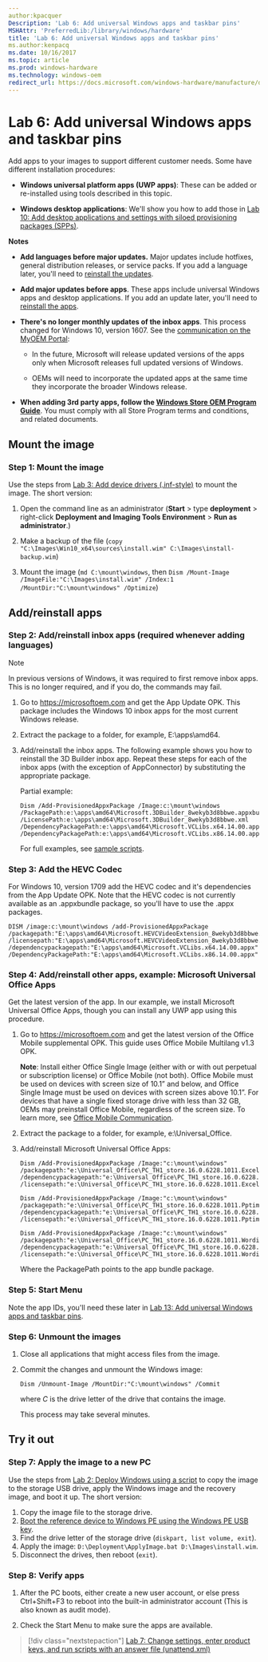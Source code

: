 ```yaml
---
author:kpacquer
Description: 'Lab 6: Add universal Windows apps and taskbar pins'
MSHAttr: 'PreferredLib:/library/windows/hardware'
title: 'Lab 6: Add universal Windows apps and taskbar pins'
ms.author:kenpacq
ms.date: 10/16/2017
ms.topic: article
ms.prod: windows-hardware
ms.technology: windows-oem
redirect_url: https://docs.microsoft.com/windows-hardware/manufacture/desktop/preinstall-apps-using-dism
---
```


# <span id="Add_apps"></span>Lab 6: Add universal Windows apps and taskbar pins

Add apps to your images to support different customer needs. Some have different installation procedures:

-  **Windows universal platform apps (UWP apps)**: These can be added or re-installed using tools described in this topic.

-  **Windows desktop applications**: We'll show you how to add those in [Lab 10: Add desktop applications and settings with siloed provisioning packages (SPPs)](add-desktop-apps-with-spps-sxs.md).

**Notes** 

- **Add languages before major updates.** Major updates include hotfixes, general distribution releases, or service packs. If you add a language later, you'll need to [reinstall the updates](servicing-the-image-with-windows-updates-sxs.md).

- **Add major updates before apps**. These apps include universal Windows apps and desktop applications. If you add an update later, you'll need to  [reinstall the apps](add-universal-apps-sxs.md).

- **There's no longer monthly updates of the inbox apps**. This process changed for Windows 10, version 1607. See the [communication on the MyOEM Portal](https://myoem.microsoft.com/oem/myoem/en/programs/mktg/mda/Pages/COMM-MDAinboxApUpdtRlsPrcssChng.aspx):

  - In the future, Microsoft will release updated versions of the apps only when Microsoft releases full updated versions of Windows.

  - OEMs will need to incorporate the updated apps at the same time they incorporate the broader Windows release.

- **When adding 3rd party apps, follow the [Windows Store OEM Program Guide](https://myoem.microsoft.com/oem/myoem/en/topics/Licensing/roylicres/ost2016/Pages/DP-WindowsStoreOEMProgramGuide2016FinalCL.aspx)**. You must comply with all Store Program terms and conditions, and related documents. 

## <span id="Mount_the_image"></span>Mount the image

### Step 1: Mount the image

Use the steps from [Lab 3: Add device drivers (.inf-style)](add-device-drivers.md) to mount the image. The short version:

1.  Open the command line as an administrator (**Start** > type **deployment** > right-click **Deployment and Imaging Tools Environment** > **Run as administrator**.)

2.  Make a backup of the file (`copy "C:\Images\Win10_x64\sources\install.wim" C:\Images\install-backup.wim`)

3.  Mount the image (`md C:\mount\windows`, then `Dism /Mount-Image /ImageFile:"C:\Images\install.wim" /Index:1 /MountDir:"C:\mount\windows" /Optimize`)


## <span id="Add_or_reinstall_apps"></span>Add/reinstall apps
	
### Step 2: Add/reinstall inbox apps (required whenever adding languages)

> [!Note]
> In previous versions of Windows, it was required to first remove inbox apps. This is no longer required, and if you do, the commands may fail.

1.  Go to <https://microsoftoem.com> and get the App Update OPK. This package includes the Windows 10 inbox apps for the most current Windows release. 

2.  Extract the package to a folder, for example, E:\apps\amd64.

3.  Add/reinstall the inbox apps. The following example shows you how to reinstall the 3D Builder inbox app. Repeat these steps for each of the inbox apps (with the exception of AppConnector) by substituting the appropriate package.

    Partial example: 

    ```
    Dism /Add-ProvisionedAppxPackage /Image:c:\mount\windows /PackagePath:e:\apps\amd64\Microsoft.3DBuilder_8wekyb3d8bbwe.appxbundle /LicensePath:e:\apps\amd64\Microsoft.3DBuilder_8wekyb3d8bbwe.xml /DependencyPackagePath:e:\apps\amd64\Microsoft.VCLibs.x64.14.00.appx /DependencyPackagePath:e:\apps\amd64\Microsoft.VCLibs.x86.14.00.appx
    ```

    For full examples, see [sample scripts](windows-deployment-sample-scripts-sxs.md#Reinstall_Windows_inbox_apps).

### Step 3: Add the HEVC Codec

For Windows 10, version 1709 add the HEVC codec and it's dependencies from the App Update OPK. Note that the HEVC codec is not currently available as an .appxbundle package, so you'll have to use the .appx packages.

```
DISM /image:c:\mount\windows /add-ProvisionedAppxPackage /packagepath:"E:\apps\amd64\Microsoft.HEVCVideoExtension_8wekyb3d8bbwe.x64.appx" /licensepath:"E:\apps\amd64\Microsoft.HEVCVideoExtension_8wekyb3d8bbwe.x64.xml" /dependencypackagepath:"E:\apps\amd64\Microsoft.VCLibs.x64.14.00.appx" /DependencyPackagePath:"E:\apps\amd64\Microsoft.VCLibs.x86.14.00.appx"
```

### Step 4: Add/reinstall other apps, example: Microsoft Universal Office Apps

Get the latest version of the app. In our example, we install Microsoft Universal Office Apps, though you can install any UWP app using this procedure. 

1.  Go to <https://microsoftoem.com> and get the latest version of the Office Mobile supplemental OPK. This guide uses  Office Mobile Multilang v1.3 OPK. 

    **Note**: Install either Office Single Image (either with or with out perpetual or subscription license) or Office Mobile (not both). Office Mobile must be used on devices with screen size of 10.1” and below, and Office Single Image must be used on devices with screen sizes above 10.1”. For devices that have a single fixed storage drive with less than 32 GB, OEMs may preinstall Office Mobile, regardless of the screen size. To learn more, see [Office Mobile Communication](https://myoem.microsoft.com/oem/myoem/en/product/office/Pages/COMM-OfficeUnvrslAppsOPKRlsTmng.aspx).

2.  Extract the package to a folder, for example, e:\Universal_Office.

3.  Add/reinstall Microsoft Universal Office Apps:

    ```
    Dism /Add-ProvisionedAppxPackage /Image:"c:\mount\windows" /packagepath:"e:\Universal_Office\PC_TH1_store.16.0.6228.1011.Excelim.appxbundle_Windows10_PreinstallKit\1b0569bd5fbd41d6bf0669beb013073c.appxbundle" /dependencypackagepath:"e:\Universal_Office\PC_TH1_store.16.0.6228.1011.Excelim.appxbundle_Windows10_PreinstallKit\Microsoft.VCLibs.140.00_14.0.22929.0_x86__8wekyb3d8bbwe.appx" /licensepath:"e:\Universal_Office\PC_TH1_store.16.0.6228.1011.Excelim.appxbundle_Windows10_PreinstallKit\1b0569bd5fbd41d6bf0669beb013073c_License1.xml"

    Dism /Add-ProvisionedAppxPackage /Image:"c:\mount\windows"  /packagepath:"e:\Universal_Office\PC_TH1_store.16.0.6228.1011.Pptim.appxbundle_Windows10_PreinstallKit\7f255062294a415a974b4958961df056.appxbundle" /dependencypackagepath:"e:\Universal_Office\PC_TH1_store.16.0.6228.1011.Pptim.appxbundle_Windows10_PreinstallKit\Microsoft.VCLibs.140.00_14.0.22929.0_x86__8wekyb3d8bbwe.appx" /licensepath:"e:\Universal_Office\PC_TH1_store.16.0.6228.1011.Pptim.appxbundle_Windows10_PreinstallKit\7f255062294a415a974b4958961df056_License1.xml"

    Dism /Add-ProvisionedAppxPackage /Image:"c:\mount\windows" /packagepath:"e:\Universal_Office\PC_TH1_store.16.0.6228.1011.Wordim.appxbundle_Windows10_PreinstallKit\532f710ca9d34f0aae6af4abe0af0592.appxbundle" /dependencypackagepath:"e:\Universal_Office\PC_TH1_store.16.0.6228.1011.Wordim.appxbundle_Windows10_PreinstallKit\Microsoft.VCLibs.140.00_14.0.22929.0_x86__8wekyb3d8bbwe.appx" /licensepath:"e:\Universal_Office\PC_TH1_store.16.0.6228.1011.Wordim.appxbundle_Windows10_PreinstallKit\532f710ca9d34f0aae6af4abe0af0592_License1.xml"
    ```

    Where the PackagePath points to the app bundle package.

### Step 5: Start Menu

Note the app IDs, you'll need these later in [Lab 13: Add universal Windows apps and taskbar pins](add-start-tiles-sxs.md).

### Step 6: Unmount the images

1.  Close all applications that might access files from the image.

2.  Commit the changes and unmount the Windows image:

    ```
    Dism /Unmount-Image /MountDir:"C:\mount\windows" /Commit
    ```

    where *C* is the drive letter of the drive that contains the image.

    This process may take several minutes.

## <span id="Try_it_out"></span>Try it out

### Step 7: Apply the image to a new PC
Use the steps from [Lab 2: Deploy Windows using a script](deploy-windows-with-a-script-sxs.md) to copy the image to the storage USB drive, apply the Windows image and the recovery image, and boot it up. The short version:

1.  Copy the image file to the storage drive.
2.  [Boot the reference device to Windows PE using the Windows PE USB key](install-windows-pe-sxs.md).
3.  Find the drive letter of the storage drive (`diskpart, list volume, exit`).
4.  Apply the image: `D:\Deployment\ApplyImage.bat D:\Images\install.wim`.
5.  Disconnect the drives, then reboot (`exit`).
	
### Step 8: Verify apps
1.  After the PC boots, either create a new user account, or else press Ctrl+Shift+F3 to reboot into the built-in administrator account (This is also known as audit mode).

2.  Check the Start Menu to make sure the apps are available.

> [!div class="nextstepaction"]
> [Lab 7: Change settings, enter product keys, and run scripts with an answer file (unattend.xml)](update-windows-settings-and-scripts-create-your-own-answer-file-sxs.md)